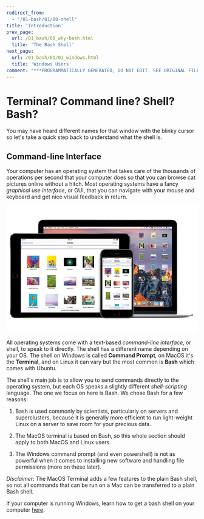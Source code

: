 ```yaml
---
redirect_from:
  - "/01-bash/01/00-shell"
title: 'Introduction'
prev_page:
  url: /01_bash/00_why-bash.html
  title: 'The Bash Shell'
next_page:
  url: /01_bash/01/01_windows.html
  title: 'Windows Users'
comment: "***PROGRAMMATICALLY GENERATED, DO NOT EDIT. SEE ORIGINAL FILES IN /content***"
---
```

# Terminal? Command line? Shell? Bash?

You may have heard different names for that window with the blinky cursor so let's take a quick step back to understand what the shell is.

## Command-line Interface

Your computer has an operating system that takes care of the thousands of operations per second that your computer does so that you can browse cat pictures online without a hitch. Most operating systems have a fancy *graphical use interface*, or GUI, that you can navigate with your mouse and keyboard and get nice visual feedback in return.

![mac gui](../../images/mac_gui.jpg)

All operating systems come with a text-based *command-line interface*, or shell, to speak to it directly. The shell has a different name depending on your OS. The shell on Windows is called **Command Prompt**, on MacOS it's the **Terminal**, and on Linux it can vary but the most common is **Bash** which comes with Ubuntu.

The shell's main job is to allow you to send commands directly to the operating system, but each OS speaks a slightly different *shell-scripting* language. The one we focus on here is Bash. We chose Bash for a few reasons:

1. Bash is used commonly by scientists, particularly on servers and superclusters, because it is generally more efficient to run light-weight Linux on a server to save room for your precious data.

2. The MacOS terminal is based on Bash, so this whole section should apply to both MacOS and Linux users.

3. The Windows command prompt (and even powershell) is not as powerful when it comes to installing new software and handling file permissions (more on these later).

*Disclaimer*: The MacOS Terminal adds a few features to the plain Bash shell, so not all commands that can be run on a Mac can be transferred to a plain Bash shell.

If your computer is running Windows, learn how to get a bash shell on your computer [here](./windows).
